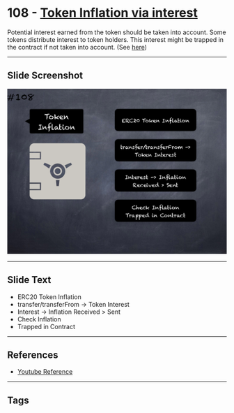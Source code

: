 # 108 - [Token Inflation via interest](Token%20Inflation%20via%20interest.md)
Potential interest earned from the token should be taken into account. Some tokens distribute interest to token holders. This interest might be trapped in the contract if not taken into account. (See [here](https://github.com/crytic/building-secure-contracts/blob/master/development-guidelines/token_integration.md#erc-conformity))
___
## Slide Screenshot
![0108.png](../../images/5.%20Pitfalls%20and%20Best%20Practices%20201/108.png)
___
## Slide Text
- ERC20 Token Inflation
- transfer/transferFrom -> Token Interest
- Interest -> Inflation Received > Sent
- Check Inflation
- Trapped in Contract
___
## References
- [Youtube Reference](https://youtu.be/WGM1SF8twmw?t=499)
___
## Tags